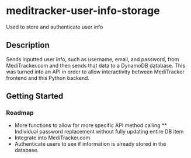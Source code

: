 # meditracker-user-info-storage

Used to store and authenticate user info

## Description

Sends inputted user info, such as username, email, and password, from MediTracker.com and then sends that data to a DynamoDB database. This was turned into an API in order to allow interactivity between MediTracker frontend and this Python backend.

## Getting Started

### Roadmap

* More functions to allow for more specific API method calling
  ** Individual password replacement without fully updating entire DB item
* Integrate into MediTracker.com
* Authenticate users to see if information is already stored in the database.
